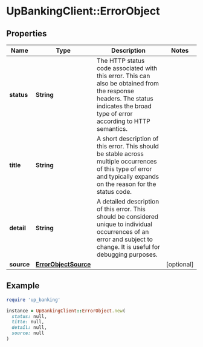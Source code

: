 # UpBankingClient::ErrorObject

## Properties

| Name | Type | Description | Notes |
| ---- | ---- | ----------- | ----- |
| **status** | **String** | The HTTP status code associated with this error. This can also be obtained from the response headers. The status indicates the broad type of error according to HTTP semantics.  |  |
| **title** | **String** | A short description of this error. This should be stable across multiple occurrences of this type of error and typically expands on the reason for the status code.  |  |
| **detail** | **String** | A detailed description of this error. This should be considered unique to individual occurrences of an error and subject to change. It is useful for debugging purposes.  |  |
| **source** | [**ErrorObjectSource**](ErrorObjectSource.md) |  | [optional] |

## Example

```ruby
require 'up_banking'

instance = UpBankingClient::ErrorObject.new(
  status: null,
  title: null,
  detail: null,
  source: null
)
```

